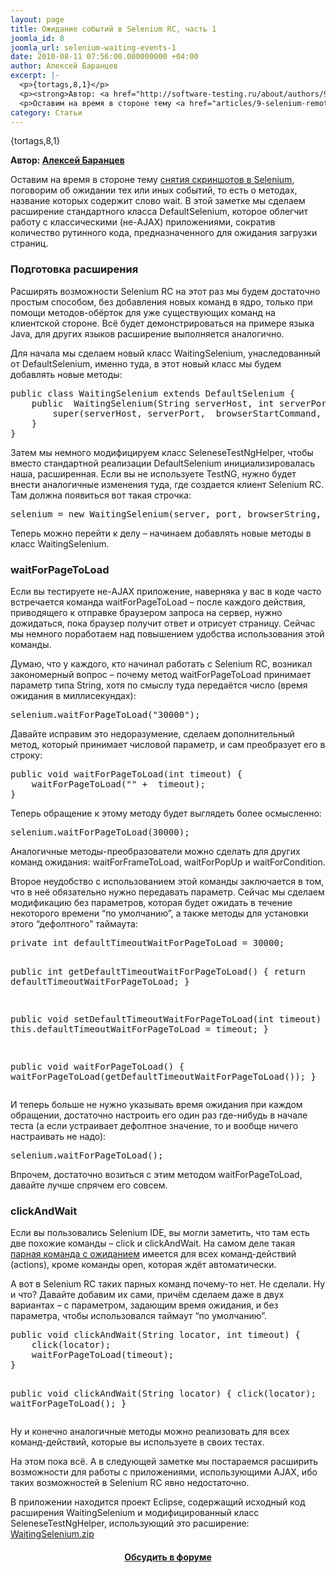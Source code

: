 ```yaml
---
layout: page
title: Ожидание событий в Selenium RC, часть 1
joomla_id: 8
joomla_url: selenium-waiting-events-1
date: 2010-08-11 07:56:00.000000000 +04:00
author: Алексей Баранцев
excerpt: |-
  <p>{tortags,8,1}</p>
  <p><strong>Автор: <a href="http://software-testing.ru/about/authors/9-barancev">Алексей Баранцев</a></strong></p>
  <p>Оставим на время в стороне тему <a href="articles/9-selenium-remote-screenshots">снятия скриншотов в Selenium</a>, поговорим об ожидании тех или иных событий, то есть о методах, название которых содержит слово wait. В этой заметке мы сделаем расширение стандартного класса DefaultSelenium, которое облегчит работу с классическими (не-AJAX) приложениями, сократив количество рутинного кода, предназначенного для ожидания загрузки страниц.</p>
category: Статьи
---
```

<p>{tortags,8,1}</p>
<p><strong>Автор: <a href="http://software-testing.ru/about/authors/9-barancev">Алексей Баранцев</a></strong></p>
<p>Оставим на время в стороне тему <a href="articles/9-selenium-remote-screenshots">снятия скриншотов в Selenium</a>, поговорим об ожидании тех или иных событий, то есть о методах, название которых содержит слово wait. В этой заметке мы сделаем расширение стандартного класса DefaultSelenium, которое облегчит работу с классическими (не-AJAX) приложениями, сократив количество рутинного кода, предназначенного для ожидания загрузки страниц.</p><h3>Подготовка расширения</h3>
<p>Расширять возможности Selenium RC на этот раз мы будем достаточно простым способом, без добавления новых команд в ядро, только при помощи методов-обёрток для уже существующих команд на клиентской стороне. Всё будет демонстрироваться на примере языка Java, для других языков расширение выполняется аналогично.</p>
<p>Для начала мы сделаем новый класс WaitingSelenium, унаследованный от DefaultSelenium, именно туда, в этот новый класс мы будем добавлять новые методы:</p>
<pre xml:lang="java">public class WaitingSelenium extends DefaultSelenium {
    public  WaitingSelenium(String serverHost, int serverPort, String browserStartCommand,  String browserURL) {
        super(serverHost, serverPort,  browserStartCommand, browserURL);
    }
}</pre>
<p>Затем мы немного модифицируем класс SeleneseTestNgHelper, чтобы вместо стандартной реализации DefaultSelenium инициализировалась наша, расширенная. Если вы не используете TestNG, нужно будет внести аналогичные изменения туда, где создается клиент Selenium RC. Там должна появиться вот такая строчка:</p>
<pre xml:lang="java">selenium = new WaitingSelenium(server, port, browserString, url);</pre>
<p>Теперь можно перейти к делу – начинаем добавлять новые методы в класс WaitingSelenium.</p>
<h3>waitForPageToLoad</h3>
<p>Если вы тестируете не-AJAX приложение, наверняка у вас в коде часто встречается команда waitForPageToLoad – после каждого действия, приводящего к отправке браузером запроса на сервер, нужно дожидаться, пока браузер получит ответ и отрисует страницу. Сейчас мы немного поработаем над повышением удобства использования этой команды.</p>
<p>Думаю, что у каждого, кто начинал работать с Selenium RC, возникал закономерный вопрос – почему метод waitForPageToLoad принимает параметр типа String, хотя по смыслу туда передаётся число (время ожидания в миллисекундах):</p>
<pre xml:lang="java">selenium.waitForPageToLoad("30000");</pre>
<p>Давайте исправим это недоразумение, сделаем дополнительный метод, который принимает числовой параметр, и сам преобразует его в строку:</p>
<pre xml:lang="java">public void waitForPageToLoad(int timeout) {
    waitForPageToLoad("" +  timeout);
}</pre>
<p>Теперь обращение к этому методу будет выглядеть более осмысленно:</p>
<pre xml:lang="java">selenium.waitForPageToLoad(30000);</pre>
<p>Аналогичные методы-преобразователи можно сделать для других команд ожидания: waitForFrameToLoad, waitForPopUp и waitForCondition.</p>
<p>Второе неудобство с использованием этой команды заключается в том, что в неё обязательно нужно передавать параметр. Сейчас мы сделаем модификацию без параметров, которая будет ожидать в течение некоторого времени “по умолчанию”, а также методы для установки этого “дефолтного” таймаута:</p>
<pre xml:lang="java">private int defaultTimeoutWaitForPageToLoad = 30000;

public int getDefaultTimeoutWaitForPageToLoad() {
    return  defaultTimeoutWaitForPageToLoad;
}

public void setDefaultTimeoutWaitForPageToLoad(int timeout) {
    this.defaultTimeoutWaitForPageToLoad = timeout;
}

public void waitForPageToLoad() {
    waitForPageToLoad(getDefaultTimeoutWaitForPageToLoad());
}</pre>
<p>И теперь больше не нужно указывать время ожидания при каждом обращении, достаточно настроить его один раз где-нибудь в начале теста (а если устраивает дефолтное значение, то и вообще ничего настраивать не надо):</p>
<pre xml:lang="java">selenium.waitForPageToLoad();</pre>
<p>Впрочем, достаточно возиться с этим методом waitForPageToLoad, давайте лучше спрячем его совсем.</p>
<h3>clickAndWait</h3>
<p>Если вы пользовались Selenium IDE, вы могли заметить, что там есть две похожие команды – click и clickAndWait. На самом деле такая <a href="http://seleniumhq.org/docs/04_selenese_commands.html#the-andwait-commands" target="_blank">парная команда с ожиданием</a> имеется для всех команд-действий (actions), кроме команды open, которая ждёт автоматически.</p>
<p>А вот в Selenium RC таких парных команд почему-то нет. Не сделали. Ну и что? Давайте добавим их сами, причём сделаем даже в двух вариантах – с параметром, задающим время ожидания, и без параметра, чтобы использовался таймаут “по умолчанию”.</p>
<pre xml:lang="java">public void clickAndWait(String locator, int timeout) {
    click(locator);
    waitForPageToLoad(timeout);
}

public void clickAndWait(String locator) {
    click(locator);
    waitForPageToLoad();
}</pre>
<p>Ну и конечно аналогичные методы можно реализовать для всех команд-действий, которые вы используете в своих тестах.</p>
<p>На этом пока всё. А в следующей заметке мы постараемся расширить возможности для работы с приложениями, использующими AJAX, ибо таких возможностей в Selenium RC явно недостаточно.</p>
<p>В приложении находится проект Eclipse, содержащий исходный код расширения WaitingSelenium и модифицированный класс SeleneseTestNgHelper, использующий это расширение: <a href="http://software-testing.ru/files/library/barancev/waiting_selenium/WaitingSelenium.zip">WaitingSelenium.zip</a></p>
<h4 style="text-align: center;"><a href="http://software-testing.ru/forum/topic/17496/">Обсудить в форуме</a></h4>
